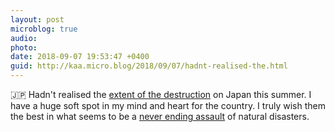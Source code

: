 ```yaml
---
layout: post
microblog: true
audio: 
photo: 
date: 2018-09-07 19:53:47 +0400
guid: http://kaa.micro.blog/2018/09/07/hadnt-realised-the.html
---
```

🇯🇵 Hadn't realised the [extent of the destruction](https://www.washingtonpost.com/news/capital-weather-gang/wp/2018/09/06/japan-under-siege-first-came-its-worst-typhoon-in-25-years-then-deadly-landslides/?noredirect=on&utm_term=.53a1f6eef71e) on Japan this summer. I have a huge soft spot in my mind and heart for the country. I truly wish them the best in what seems to be a [never ending assault](https://www.washingtonpost.com/world/asia_pacific/japans-deadly-summer-floods-typhoons-earthquakes-heat/2018/09/06/e6edc320-b1ab-11e8-8b53-50116768e499_story.html?utm_term=.20d66ac5678f) of natural disasters. 
